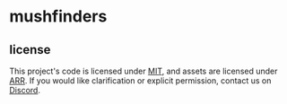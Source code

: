 # mushfinders

## license
This project's code is licensed under [MIT](LICENSE), and assets are licensed under [ARR](LICENSE_ASSETS). If you would like clarification or explicit permission, contact us on [Discord](https://discord.moddingplayground.net).
